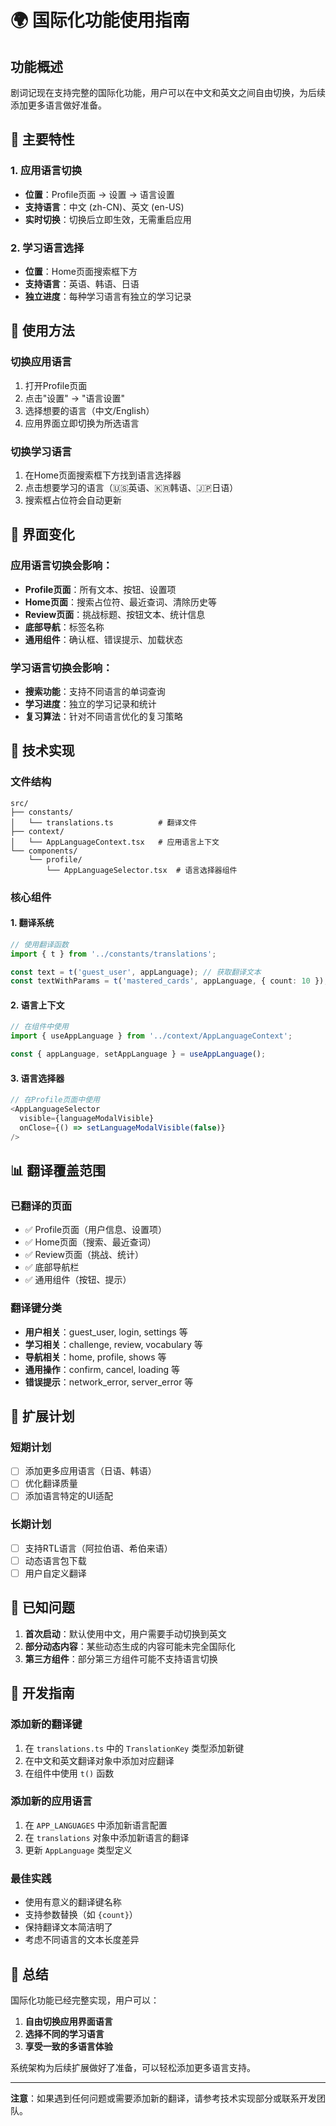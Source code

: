 # 🌍 国际化功能使用指南

## 功能概述

剧词记现在支持完整的国际化功能，用户可以在中文和英文之间自由切换，为后续添加更多语言做好准备。

## 🎯 主要特性

### 1. 应用语言切换
- **位置**：Profile页面 → 设置 → 语言设置
- **支持语言**：中文 (zh-CN)、英文 (en-US)
- **实时切换**：切换后立即生效，无需重启应用

### 2. 学习语言选择
- **位置**：Home页面搜索框下方
- **支持语言**：英语、韩语、日语
- **独立进度**：每种学习语言有独立的学习记录

## 🚀 使用方法

### 切换应用语言
1. 打开Profile页面
2. 点击"设置" → "语言设置"
3. 选择想要的语言（中文/English）
4. 应用界面立即切换为所选语言

### 切换学习语言
1. 在Home页面搜索框下方找到语言选择器
2. 点击想要学习的语言（🇺🇸英语、🇰🇷韩语、🇯🇵日语）
3. 搜索框占位符会自动更新

## 📱 界面变化

### 应用语言切换会影响：
- **Profile页面**：所有文本、按钮、设置项
- **Home页面**：搜索占位符、最近查词、清除历史等
- **Review页面**：挑战标题、按钮文本、统计信息
- **底部导航**：标签名称
- **通用组件**：确认框、错误提示、加载状态

### 学习语言切换会影响：
- **搜索功能**：支持不同语言的单词查询
- **学习进度**：独立的学习记录和统计
- **复习算法**：针对不同语言优化的复习策略

## 🔧 技术实现

### 文件结构
```
src/
├── constants/
│   └── translations.ts          # 翻译文件
├── context/
│   └── AppLanguageContext.tsx   # 应用语言上下文
└── components/
    └── profile/
        └── AppLanguageSelector.tsx  # 语言选择器组件
```

### 核心组件

#### 1. 翻译系统
```typescript
// 使用翻译函数
import { t } from '../constants/translations';

const text = t('guest_user', appLanguage); // 获取翻译文本
const textWithParams = t('mastered_cards', appLanguage, { count: 10 }); // 带参数的翻译
```

#### 2. 语言上下文
```typescript
// 在组件中使用
import { useAppLanguage } from '../context/AppLanguageContext';

const { appLanguage, setAppLanguage } = useAppLanguage();
```

#### 3. 语言选择器
```typescript
// 在Profile页面中使用
<AppLanguageSelector
  visible={languageModalVisible}
  onClose={() => setLanguageModalVisible(false)}
/>
```

## 📊 翻译覆盖范围

### 已翻译的页面
- ✅ Profile页面（用户信息、设置项）
- ✅ Home页面（搜索、最近查词）
- ✅ Review页面（挑战、统计）
- ✅ 底部导航栏
- ✅ 通用组件（按钮、提示）

### 翻译键分类
- **用户相关**：guest_user, login, settings 等
- **学习相关**：challenge, review, vocabulary 等
- **导航相关**：home, profile, shows 等
- **通用操作**：confirm, cancel, loading 等
- **错误提示**：network_error, server_error 等

## 🔮 扩展计划

### 短期计划
- [ ] 添加更多应用语言（日语、韩语）
- [ ] 优化翻译质量
- [ ] 添加语言特定的UI适配

### 长期计划
- [ ] 支持RTL语言（阿拉伯语、希伯来语）
- [ ] 动态语言包下载
- [ ] 用户自定义翻译

## 🐛 已知问题

1. **首次启动**：默认使用中文，用户需要手动切换到英文
2. **部分动态内容**：某些动态生成的内容可能未完全国际化
3. **第三方组件**：部分第三方组件可能不支持语言切换

## 📝 开发指南

### 添加新的翻译键
1. 在 `translations.ts` 中的 `TranslationKey` 类型添加新键
2. 在中文和英文翻译对象中添加对应翻译
3. 在组件中使用 `t()` 函数

### 添加新的应用语言
1. 在 `APP_LANGUAGES` 中添加新语言配置
2. 在 `translations` 对象中添加新语言的翻译
3. 更新 `AppLanguage` 类型定义

### 最佳实践
- 使用有意义的翻译键名称
- 支持参数替换（如 `{count}`）
- 保持翻译文本简洁明了
- 考虑不同语言的文本长度差异

## 🎯 总结

国际化功能已经完整实现，用户可以：
1. **自由切换应用界面语言**
2. **选择不同的学习语言**
3. **享受一致的多语言体验**

系统架构为后续扩展做好了准备，可以轻松添加更多语言支持。

---

**注意**：如果遇到任何问题或需要添加新的翻译，请参考技术实现部分或联系开发团队。 